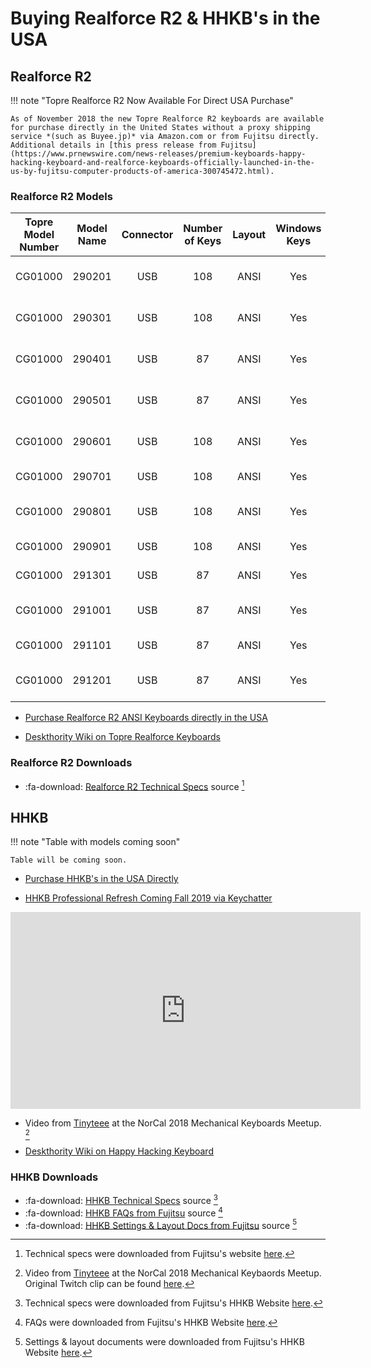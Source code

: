 # Buying Realforce R2 & HHKB's in the USA

## Realforce R2 

!!! note "Topre Realforce R2 Now Available For Direct USA Purchase"

    As of November 2018 the new Topre Realforce R2 keyboards are available for purchase directly in the United States without a proxy shipping service *(such as Buyee.jp)* via Amazon.com or from Fujitsu directly. Additional details in [this press release from Fujitsu](https://www.prnewswire.com/news-releases/premium-keyboards-happy-hacking-keyboard-and-realforce-keyboards-officially-launched-in-the-us-by-fujitsu-computer-products-of-america-300745472.html).


### Realforce R2 Models

| **Topre Model Number** | **Model Name** | **Connector** | **Number of Keys** | **Layout** | **Windows Keys** |     **Key Weight**     | **Key Labelling** | **Label Size** | **Enclosure Color** | **LED Colour** | **Dip Switches** | **Release Date** | **Availability** |
|:----------------------:|:--------------:|:-------------:|:------------------:|:----------:|:----------------:|:----------------------:|:-----------------:|:--------------:|:-------------------:|:--------------:|:----------------:|:----------------:|:----------------:|
|         CG01000        |     290201     |      USB      |         108        |    ANSI    |        Yes       | Uniform 45g (Silenced) |    Sublimation    |                |        Ivory        |                |                  |       2018       |     Available    |
|         CG01000        |     290301     |      USB      |         108        |    ANSI    |        Yes       | Uniform 45g (Silenced) |    Sublimation    |                |        Black        |                |                  |       2018       |     Available    |
|         CG01000        |     290401     |      USB      |         87         |    ANSI    |        Yes       | Uniform 45g (Silenced) |    Sublimation    |                |        Ivory        |                |                  |       2018       |     Available    |
|         CG01000        |     290501     |      USB      |         87         |    ANSI    |        Yes       | Uniform 45g (Silenced) |    Sublimation    |                |        Black        |                |                  |       2018       |     Available    |
|         CG01000        |     290601     |      USB      |         108        |    ANSI    |        Yes       | Uniform 55g (Silenced) |    Sublimation    |                |        Ivory        |                |                  |       2018       |     Available    |
|         CG01000        |     290701     |      USB      |         108        |    ANSI    |        Yes       |   Variable (Silenced)  |    Sublimation    |                |        Ivory        |                |                  |       2018       |     Available    |
|         CG01000        |     290801     |      USB      |         108        |    ANSI    |        Yes       | Uniform 55g (Silenced) |    Sublimation    |                |        Black        |                |                  |       2018       |     Available    |
|         CG01000        |     290901     |      USB      |         108        |    ANSI    |        Yes       |   Variable (Silenced)  |    Sublimation    |                |        Black        |                |                  |       2018       |     Available    |
|         CG01000        |     291301     |      USB      |         87         |    ANSI    |        Yes       |   Variable (Silenced)  |    Sublimation    |                |        Black        |                |                  |       2018       |     Available    |
|         CG01000        |     291001     |      USB      |         87         |    ANSI    |        Yes       | Uniform 55g (Silenced) |    Sublimation    |                |        Ivory        |                |                  |       2018       |     Available    |
|         CG01000        |     291101     |      USB      |         87         |    ANSI    |        Yes       |   Variable (Silenced)  |    Sublimation    |                |        Ivory        |                |                  |       2018       |     Available    |
|         CG01000        |     291201     |      USB      |         87         |    ANSI    |        Yes       | Uniform 55g (Silenced) |    Sublimation    |                |        Black        |                |                  |       2018       |     Available    |

* [Purchase Realforce R2 ANSI Keyboards directly in the USA](https://hhkeyboard.us/realforce/)

* [Deskthority Wiki on Topre Realforce Keyboards](https://deskthority.net/wiki/Topre_Realforce)




### Realforce R2 Downloads

* :fa-download: [Realforce R2 Technical Specs](../files/realforce-r2-technical-specs.pdf) source [^1]


## HHKB 

!!! note "Table with models coming soon"

    Table will be coming soon.



* [Purchase HHKB's in the USA Directly](https://hhkeyboard.us/happyhacking/)

* [HHKB Professional Refresh Coming Fall 2019 via Keychatter](https://www.keychatter.com/2018/11/13/hhkb-professional-refresh-coming-fall-2019/)

<iframe width="560" height="315" src="https://www.youtube-nocookie.com/embed/93tcwesW7NE" frameborder="0" allow="accelerometer; autoplay; encrypted-media; gyroscope; picture-in-picture" allowfullscreen></iframe>

* Video from [Tinyteee](https://www.twitch.tv/tinyteee) at the NorCal 2018 Mechanical Keyboards Meetup. [^5]

* [Deskthority Wiki on Happy Hacking Keyboard](https://deskthority.net/wiki/Happy_Hacking_Keyboard)


### HHKB Downloads

* :fa-download: [HHKB Technical Specs](../files/hhkb-technical-specs.pdf) source [^2]
* :fa-download: [HHKB FAQs from Fujitsu](../files/hhkb-faqs.pdf) source [^3]
* :fa-download: [HHKB Settings & Layout Docs from Fujitsu](../files/hhkb-settings-layout.pdf) source [^4]


[^1]: Technical specs were downloaded from Fujitsu's website [here](https://hhkeyboard.us/wp-content/uploads/2018/11/RF_Tech_Specs-1.pdf).
[^2]: Technical specs were downloaded from Fujitsu's HHKB Website [here](https://hhkeyboard.us/happyhacking/).
[^3]: FAQs were downloaded from Fujitsu's HHKB Website [here](https://hhkeyboard.us/happyhacking/).
[^4]: Settings & layout documents were downloaded from Fujitsu's HHKB Website [here](https://hhkeyboard.us/happyhacking/).
[^5]: Video from [Tinyteee](https://www.twitch.tv/tinyteee) at the NorCal 2018 Mechanical Keybaords Meetup. Original Twitch clip can be found [here](https://clips.twitch.tv/GrossImportantYogurtPupper).
